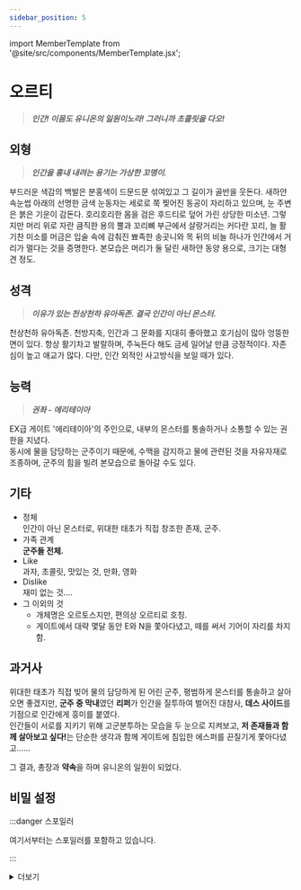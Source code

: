```yaml
---
sidebar_position: 5
---
```


import MemberTemplate from '@site/src/components/MemberTemplate.jsx';

# 오르티
> ***인간! 이몸도 유니온의 일원이노라! 그러니까 초콜릿을 다오!***

<MemberTemplate
  title="헌터즈"
  image="/img/h.png"
  codename="S"
  gender="남성"
  age="200세이노라!"
  height="166cm"
  affiliation="특급 요원 - 군주"
  ability="[S급 임시측정] 권좌 - 에리테이아"
  bg="#FFC801"
  cr="#fff"
/>

## 외형
> ***인간을 흉내 내려는 용기는 가상한 꼬맹이.***

부드러운 색감의 백발은 분홍색이 드문드문 섞여있고 그 길이가 골반을 웃돈다. 새하얀 속눈썹 아래의 선명한 금색 눈동자는 세로로 쭉 찢어진 동공이 자리하고 있으며, 눈 주변은 붉은 기운이 감돈다. 호리호리한 몸을 검은 후드티로 덮어 가린 상당한 미소년. 그렇지만 머리 위로 자란 큼직한 용의 뿔과 꼬리뼈 부근에서 살랑거리는 커다란 꼬리, 늘 활기찬 미소를 머금은 입술 속에 감춰진 뾰족한 송곳니와 목 뒤의 비늘 하나가 인간에서 거리가 멀다는 것을 증명한다. 본모습은 머리가 둘 달린 새하얀 동양 용으로, 크기는 대형견 정도.   


## 성격
> ***이유가 있는 천상천하 유아독존. 결국 인간이 아닌 몬스터.***  
  
천상천하 유아독존. 천방지축, 인간과 그 문화를 지대히 좋아했고 호기심이 많아 엉뚱한 면이 있다. 항상 활기차고 발랄하며, 주눅든다 해도 금세 일어날 만큼 긍정적이다. 자존심이 높고 애교가 많다. 다만, 인간 외적인 사고방식을 보일 때가 있다.  

## 능력
> ***권좌 - 에리테이아***  
  
EX급 게이트 '에리테이아'의 주인으로, 내부의 몬스터를 통솔하거나 소통할 수 있는 권한을 지녔다.  
동시에 물을 담당하는 군주이기 때문에, 수맥을 감지하고 물에 관련된 것을 자유자재로 조종하며, 군주의 힘을 빌려 본모습으로 돌아갈 수도 있다.  

## 기타
- 정체  
인간이 아닌 몬스터로, 위대한 태초가 직접 창조한 존재, 군주.
- 가족 관계  
**군주들 전체.**
- Like  
과자, 초콜릿, 맛있는 것, 만화, 영화
- Dislike  
재미 없는 것….
- 그 이외의 것
  - 개체명은 오르토스지만, 편의상 오르티로 호칭.
  - 게이트에서 대략 몇달 동안 E와 N을 쫓아다녔고, 떼를 써서 기어이 자리를 차지함.

## 과거사
위대한 태초가 직접 빚어 물의 담당하게 된 어린 군주, 평범하게 몬스터를 통솔하고 살아오면 좋겠지만, **군주 중 막내**였던 **리퍼**가 인간을 질투하여 벌어진 대참사, **데스 사이드**를 기점으로 인간에게 흥미를 붙였다.  
인간들이 서로를 지키기 위해 고군분투하는 모습을 두 눈으로 지켜보고, <strong>저 존재들과 함께 살아보고 싶다!</strong>는 단순한 생각과 함께 게이트에 침입한 에스퍼를 끈질기게 쫓아다녔고……  

그 결과, 총장과 **약속**을 하며 유니온의 일원이 되었다.  

## 비밀 설정

:::danger 스포일러

여기서부터는 스포일러를 포함하고 있습니다.

:::


<details>
  <summary>더보기</summary>

    오르토스, 위대한 태초께서 무엇보다 귀히 여기는 숨결 중 하나인 군주.  
    다른 차원에 사는 존재, **인간**은 감히 자신의 이름을 부르는 것에 감사해야 할 것이라 생각하는, 지극히도 오만하던 작은 용.   
    **나기를 인간과 다르게 태어났으나 그 시선이 같길 바라는 자였다.**
    *제가 이거 나중에 캐릭터들 한꺼번에 써서 추가해둘게요…*

</details>
